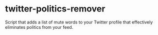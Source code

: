 # twitter-politics-remover
Script that adds a list of mute words to your Twitter profile that effectively eliminates politics from your feed.
